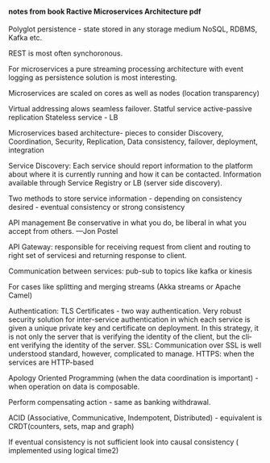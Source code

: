 #### notes from book Ractive Microservices Architecture pdf
Polyglot persistence - state stored in any storage medium NoSQL, RDBMS, Kafka etc. 

REST is most often synchoronous. 

For microservices a pure streaming processing architecture with event logging as persistence solution is most interesting.

Microservices are scaled on cores as well as nodes (location transparency)

Virtual addressing alows seamless failover.
Statful service active-passive replication
Stateless service - LB 

Microservices based architecture- pieces to consider
Discovery, Coordination, Security, Replication, Data consistency, failover, deployment, integration

Service Discovery: Each service should report information to the platform about where it is currently running and how it can be contacted. Information available through Service Registry or LB (server side discovery).

Two methods to store service information - depending on consistency desired - eventual consistency or strong consistency

API management
Be conservative in what you do, be liberal in what you
accept from others.
—Jon Postel

API Gateway: responsible for receiving request from client and routing to right set of servicesi and returning response to client.

Communication between services: pub-sub to topics like kafka or kinesis

For cases like splitting and merging streams (Akka streams or Apache Camel)

Authentication:
TLS Certificates - two way authentication.  Very robust security solution for
inter-service authentication in which each service is given a unique
private key and certificate on deployment. In this strategy, it is not
only the server that is verifying the identity of the client, but the cli‐
ent verifying the identity of the server. 
SSL:  Communication over SSL is well understood standard, however, complicated to manage.
HTTPS: when the services are HTTP-based

Apology Oriented Programming (when the data coordination is important) -when operation on data is composable.

Perform compensating action - same as banking withdrawal.

ACID (Associative, Communicative, Indempotent, Distributed) - equivalent is CRDT(counters, sets, map and graph)

If eventual consistency is not sufficient look into causal consistency ( implemented using logical time2)



